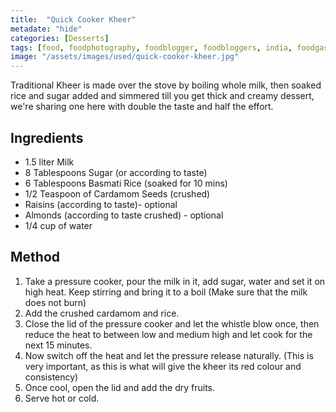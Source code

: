 ```yaml
---
title:  "Quick Cooker Kheer"
metadate: "hide"
categories: [Desserts]
tags: [food, foodphotography, foodblogger, foodbloggers, india, foodgasm, indianfood, love, foodcoma, foodporn,indiancooking, indianrecipe, foodlovers, indianfood, indianfoodbloggers, foodiesofinstagram, foodlove, indian, indiancouple, eatlocal, eathealthy, eatwell, desifood, trending, tasty, taste, yummyinmytummy, foodie, instafood, instafoodie, foodstagram, instagood, passionatepaprika, foodblog, easy, indian, recipe, mothersrecipe, cooking, easycooking, easyrecipe, simple, simplefood ]
image: "/assets/images/used/quick-cooker-kheer.jpg"
---
```


Traditional Kheer is made over the stove by boiling whole milk, then soaked rice and sugar added and simmered till you get thick and creamy dessert, we're sharing one here with double the taste and half the effort. 

## Ingredients

- 1.5 liter Milk
- 8 Tablespoons Sugar (or according to taste)
- 6 Tablespoons Basmati Rice (soaked for 10 mins)
- 1/2 Teaspoon of Cardamom Seeds (crushed)
- Raisins (according to taste)- optional
- Almonds (according to taste crushed) - optional
- 1/4 cup of water

## Method

1. Take a pressure cooker, pour the milk in it, add sugar, water and set it on high heat. Keep stirring and bring it to a boil (Make sure that the milk does not burn)
2. Add the crushed cardamom and rice.
3. Close the lid of the pressure cooker and let the whistle blow once, then reduce the heat to between low and medium high and let cook for the next 15 minutes.
4. Now switch off the heat and let the pressure release naturally. (This is very important, as this is what will give the kheer its red colour and consistency)
5. Once cool, open the lid and add the dry fruits.
6. Serve hot or cold.

